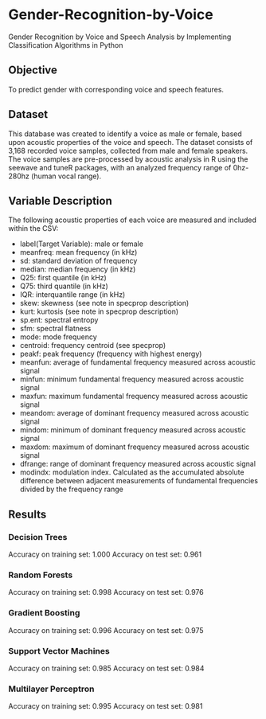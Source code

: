 # Gender-Recognition-by-Voice
Gender Recognition by Voice and Speech Analysis by Implementing Classification Algorithms in Python

## Objective
To predict gender with corresponding voice and speech features.

## Dataset
This database was created to identify a voice as male or female, based upon acoustic properties of the voice and speech. The dataset consists of 3,168 recorded voice samples, collected from male and female speakers. The voice samples are pre-processed by acoustic analysis in R using the seewave and tuneR packages, with an analyzed frequency range of 0hz-280hz (human vocal range).

## Variable Description
The following acoustic properties of each voice are measured and included within the CSV:
* label(Target Variable): male or female
* meanfreq: mean frequency (in kHz)
* sd: standard deviation of frequency
* median: median frequency (in kHz)
* Q25: first quantile (in kHz)
* Q75: third quantile (in kHz)
* IQR: interquantile range (in kHz)
* skew: skewness (see note in specprop description)
* kurt: kurtosis (see note in specprop description)
* sp.ent: spectral entropy
* sfm: spectral flatness
* mode: mode frequency
* centroid: frequency centroid (see specprop)
* peakf: peak frequency (frequency with highest energy)
* meanfun: average of fundamental frequency measured across acoustic signal
* minfun: minimum fundamental frequency measured across acoustic signal
* maxfun: maximum fundamental frequency measured across acoustic signal
* meandom: average of dominant frequency measured across acoustic signal
* mindom: minimum of dominant frequency measured across acoustic signal
* maxdom: maximum of dominant frequency measured across acoustic signal
* dfrange: range of dominant frequency measured across acoustic signal
* modindx: modulation index. Calculated as the accumulated absolute difference between adjacent measurements of fundamental frequencies divided by the frequency range

## Results

### Decision Trees
Accuracy on training set: 1.000																																																			Accuracy on test set: 0.961

### Random Forests
Accuracy on training set: 0.998
Accuracy on test set: 0.976

### Gradient Boosting
Accuracy on training set: 0.996
Accuracy on test set: 0.975

### Support Vector Machines
Accuracy on training set: 0.985
Accuracy on test set: 0.984

### Multilayer Perceptron
Accuracy on training set: 0.995
Accuracy on test set: 0.981

